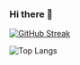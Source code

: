 ### Hi there 👋

[![GitHub Streak](https://github-readme-streak-stats.herokuapp.com?user=andyrodrigo&theme=python-dark&locale=pt-br)](https://git.io/streak-stats)

![Top Langs](https://github-readme-stats.vercel.app/api/top-langs/?username=andyrodrigo&hide=css&theme=tokyonight)

<!--
**andyrodrigo/andyrodrigo** is a ✨ _special_ ✨ repository because its `README.md` (this file) appears on your GitHub profile.

Here are some ideas to get you started:

- 🔭 I’m currently working on ...
- 🌱 I’m currently learning ...
- 👯 I’m looking to collaborate on ...
- 🤔 I’m looking for help with ...
- 💬 Ask me about ...
- 📫 How to reach me: ...
- 😄 Pronouns: ...
- ⚡ Fun fact: ...
-->
